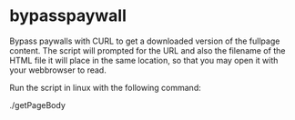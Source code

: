 # bypasspaywall
Bypass paywalls with CURL to get a downloaded version of the fullpage content. The script will prompted for the URL and also the filename of the HTML file it will place in the same location, so that you may open it with your webbrowser to read.

Run the script in linux with the following command: 

./getPageBody
